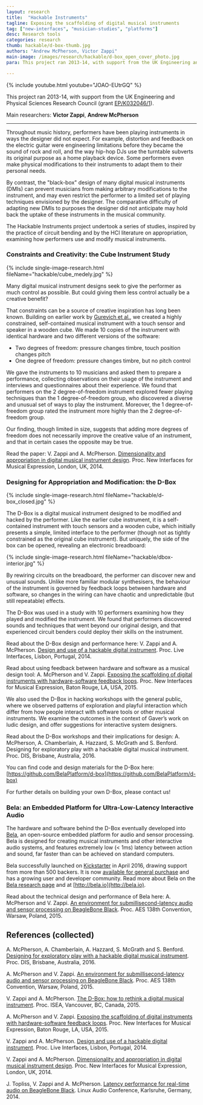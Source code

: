 ```yaml
---
layout: research
title:  "Hackable Instruments"
tagline: Exposing the scaffolding of digital musical instruments
tag: ["new-interfaces", "musician-studies", "platforms"]
desc: Research tools
categories: research
thumb: hackable/d-box-thumb.jpg
authors: "Andrew McPherson, Victor Zappi"
main-image: /images/research/hackable/d-box_open_cover_photo.jpg
para: This project ran 2013-14, with support from the UK Engineering and Physical Sciences Research Council (grant EP/K032046/1).

---
```


{% include youtube.html youtube="JOAO-EUtrGQ" %}

This project ran 2013-14, with support from the UK Engineering and Physical Sciences Research Council (grant [EP/K032046/1](http://gow.epsrc.ac.uk/NGBOViewGrant.aspx?GrantRef=EP/K032046/1)).

Main researchers: **Victor Zappi**, **Andrew McPherson**

----

Throughout music history, performers have been playing instruments in ways the designer did not expect. For example, distortion and feedback on the electric guitar were engineering limitations before they became the sound of rock and roll, and the way hip-hop DJs use the turntable subverts its original purpose as a home playback device. Some performers even make physical modifications to their instruments to adapt them to their personal needs.

By contrast, the "black-box" design of many digital musical instruments (DMIs) can prevent musicians from making arbitrary modifications to the instrument, and may even restrict the performer to a limited set of playing techniques envisioned by the designer. The comparative difficulty of adapting new DMIs to purposes the designer did not anticipate may hold back the uptake of these instruments in the musical community.

The Hackable Instruments project undertook a series of studies, inspired by the practice of circuit bending and by the HCI literature on appropriation, examining how performers use and modify musical instruments.

### Constraints and Creativity: the Cube Instrument Study

{% include single-image-research.html fileName="hackable/cube_medely.jpg" %}

Many digital musical instrument designs seek to give the performer as much control as possible. But could giving them less control actually be a creative benefit?

That constraints can be a source of creative inspiration has long been known. Building on earlier work by [Gurevich et al.](http://www.nime.org/proceedings/2010/nime2010_106.pdf), we created a highly constrained, self-contained musical instrument with a touch sensor and speaker in a wooden cube. We made 10 copies of the instrument with identical hardware and two different versions of the software:

* Two degrees of freedom: pressure changes timbre, touch position changes pitch
* One degree of freedom: pressure changes timbre, but no pitch control

We gave the instruments to 10 musicians and asked them to prepare a performance, collecting observations on their usage of the instrument and interviews and questionnaires about their experience. We found that performers on the 2 degree-of-freedom instrument explored fewer playing techniques than the 1 degree-of-freedom group, who discovered a diverse and unusual set of ways to play the instrument. Moreover, the 1 degree-of-freedom group rated the instrument more highly than the 2 degree-of-freedom group.

Our finding, though limited in size, suggests that adding more degrees of freedom does not necessarily improve the creative value of an instrument, and that in certain cases the opposite may be true.

Read the paper:  V. Zappi and A. McPherson. [Dimensionality and appropriation in digital musical instrument design](http://www.eecs.qmul.ac.uk/~andrewm/zappi_nime2014.pdf). Proc. New Interfaces for Musical Expression, London, UK, 2014.

### Designing for Appropriation and Modification: the D-Box

{% include single-image-research.html fileName="hackable/d-box_closed.jpg" %}

The D-Box is a digital musical instrument designed to be modified and hacked by the performer. Like the earlier cube instrument, it is a self-contained instrument with touch sensors and a wooden cube, which initially presents a simple, limited interface to the performer (though not as tightly constrained as the original cube instrument). But uniquely, the side of the box can be opened, revealing an electronic breadboard:

{% include single-image-research.html fileName="hackable/dbox-interior.jpg" %}

By rewiring circuits on the breadboard, the performer can discover new and unusual sounds. Unlike more familiar modular synthesisers, the behaviour of the instrument is governed by feedback loops between hardware and software, so changes in the wiring can have chaotic and unpredictable (but still repeatable) effects.

The D-Box was used in a study with 10 performers examining how they played and modified the instrument. We found that performers discovered sounds and techniques that went beyond our original design, and that experienced circuit benders could deploy their skills on the instrument. 

Read about the D-Box design and performance here: V. Zappi and A. McPherson. [Design and use of a hackable digital instrument](https://www.eecs.qmul.ac.uk/~andrewm/zappi_icli14.pdf). Proc. Live Interfaces, Lisbon, Portugal, 2014.

Read about using feedback between hardware and software as a musical design tool: A. McPherson and V. Zappi. [Exposing the scaffolding of digital instruments with hardware-software feedback loops](https://nime2015.lsu.edu/proceedings/258/0258-paper.pdf). Proc. New Interfaces for Musical Expression, Baton Rouge, LA, USA, 2015. 

We also used the D-Box in hacking workshops with the general public, where we observed patterns of exploration and playful interaction which differ from how people interact with software tools or other musical instruments. We examine the outcomes in the context of Gaver’s work on ludic design, and offer suggestions for interactive system designers.

Read about the D-Box workshops and their implications for design: A. McPherson, A. Chamberlain, A. Hazzard, S. McGrath and S. Benford. Designing for exploratory play with a hackable digital musical instrument. Proc. DIS, Brisbane, Australia, 2016.

You can find code and design materials for the D-Box here: [https://github.com/BelaPlatform/d-box](https://github.com/BelaPlatform/d-box)

For further details on building your own D-Box, please contact us!

### Bela: an Embedded Platform for Ultra-Low-Latency Interactive Audio

The hardware and software behind the D-Box eventually developed into [Bela](bela.html), an open-source embedded platform for audio and sensor processing. Bela is designed for creating musical instruments and other interactive audio systems, and features extremely low (< 1ms) latency between action and sound, far faster than can be achieved on standard computers.

Bela successfully launched on [Kickstarter](https://www.kickstarter.com/projects/423153472/bela-an-embedded-platform-for-low-latency-interact) in April 2016, drawing support from more than 500 backers. It is now [available for general purchase](https://shop.bela.io) and has a growing user and developer community. Read more about Bela on the [Bela research page](bela.html) and at [http://bela.io](http://bela.io).

Read about the technical design and performance of Bela here: A. McPherson and V. Zappi. [An environment for submillisecond-latency audio and sensor processing on BeagleBone Black](http://www.eecs.qmul.ac.uk/~andrewm/mcpherson_aes2015.pdf). Proc. AES 138th Convention, Warsaw, Poland, 2015.


## References (collected)

A. McPherson, A. Chamberlain, A. Hazzard, S. McGrath and S. Benford. [Designing for exploratory play with a hackable digital musical instrument](http://eprints.nottingham.ac.uk/33165/1/dbox_rev.pdf). Proc. DIS, Brisbane, Australia, 2016.

A. McPherson and V. Zappi. [An environment for submillisecond-latency audio and sensor processing on BeagleBone Black](http://www.eecs.qmul.ac.uk/~andrewm/mcpherson_aes2015.pdf). Proc. AES 138th Convention, Warsaw, Poland, 2015.

V. Zappi and A. McPherson. [The D-Box: how to rethink a digital musical instrument](http://isea2015.org/proceeding/submissions/ISEA2015_submission_209.pdf). Proc. ISEA, Vancouver, BC, Canada, 2015.

A. McPherson and V. Zappi. [Exposing the scaffolding of digital instruments with hardware-software feedback loops](https://nime2015.lsu.edu/proceedings/258/0258-paper.pdf). Proc. New Interfaces for Musical Expression, Baton Rouge, LA, USA, 2015. 

V. Zappi and A. McPherson. [Design and use of a hackable digital instrument](https://www.eecs.qmul.ac.uk/~andrewm/zappi_icli14.pdf). Proc. Live Interfaces, Lisbon, Portugal, 2014.

V. Zappi and A. McPherson. [Dimensionality and appropriation in digital musical instrument design](http://www.eecs.qmul.ac.uk/~andrewm/zappi_nime2014.pdf). Proc. New Interfaces for Musical Expression, London, UK, 2014. 

J. Topliss, V. Zappi and A. McPherson. [Latency performance for real-time audio on BeagleBone Black](http://www.eecs.qmul.ac.uk/~andrewm/lac2014.pdf). Linux Audio Conference, Karlsruhe, Germany, 2014.
 
